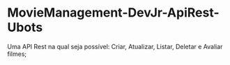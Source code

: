 # MovieManagement-DevJr-ApiRest-Ubots
Uma API Rest na qual seja possível: Criar, Atualizar, Listar, Deletar e Avaliar filmes;

